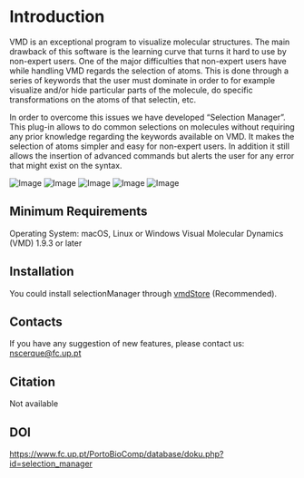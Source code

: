 # Introduction
VMD is an exceptional program to visualize molecular structures. The main drawback of this software is the learning curve that turns it hard to use by non-expert users. One of the major difficulties that non-expert users have while handling VMD regards the selection of atoms. This is done through a series of keywords that the user must dominate in order to for example visualize and/or hide particular parts of the molecule, do specific transformations on the atoms of that selectin, etc.

In order to overcome this issues we have developed “Selection Manager”. This plug-in allows to do common selections on molecules without requiring any prior knowledge regarding the keywords available on VMD. It makes the selection of atoms simpler and easy for non-expert users. In addition it still allows the insertion of advanced commands but alerts the user for any error that might exist on the syntax.

![Image](Screenshots/image1.gif)
![Image](Screenshots/image2.gif)
![Image](Screenshots/image3.gif)
![Image](Screenshots/image4.gif)
![Image](Screenshots/image5.gif)

## Minimum Requirements

Operating System: macOS, Linux or Windows
Visual Molecular Dynamics (VMD) 1.9.3 or later

## Installation

You could install selectionManager through [vmdStore](https://github.com/BioSIM-Research-Group/vmdStore) (Recommended).

## Contacts
If you have any suggestion of new features, please contact us: nscerque@fc.up.pt

## Citation
Not available

## DOI
https://www.fc.up.pt/PortoBioComp/database/doku.php?id=selection_manager
